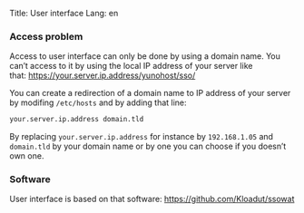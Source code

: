 Title: User interface
Lang: en

### Access problem

Access to user interface can only be done by using a domain name. You can’t access to it by using the local IP address of your server like that: https://your.server.ip.address/yunohost/sso/

You can create a redirection of a domain name to IP address of your server by modifing `/etc/hosts` and by adding that line:

```bash
your.server.ip.address domain.tld
```

By replacing `your.server.ip.address` for instance by `192.168.1.05` and `domain.tld` by your domain name or by one you can choose if you doesn’t own one.

### Software

User interface is based on that software: https://github.com/Kloadut/ssowat
